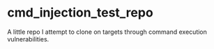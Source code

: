 # cmd_injection_test_repo
A little repo I attempt to clone on targets through command execution vulnerabilities.
